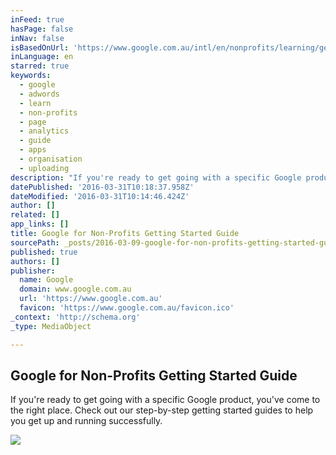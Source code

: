 ```yaml
---
inFeed: true
hasPage: false
inNav: false
isBasedOnUrl: 'https://www.google.com.au/intl/en/nonprofits/learning/getting-started.html'
inLanguage: en
starred: true
keywords:
  - google
  - adwords
  - learn
  - non-profits
  - page
  - analytics
  - guide
  - apps
  - organisation
  - uploading
description: "If you're ready to get going with a specific Google product, you've come to the right place. Check out our step-by-step getting started guides to help you get up and running successfully."
datePublished: '2016-03-31T10:18:37.958Z'
dateModified: '2016-03-31T10:14:46.424Z'
author: []
related: []
app_links: []
title: Google for Non-Profits Getting Started Guide
sourcePath: _posts/2016-03-09-google-for-non-profits-getting-started-guide.md
published: true
authors: []
publisher:
  name: Google
  domain: www.google.com.au
  url: 'https://www.google.com.au'
  favicon: 'https://www.google.com.au/favicon.ico'
_context: 'http://schema.org'
_type: MediaObject

---
```

<article style=""><h1>Google for Non-Profits Getting Started Guide</h1><p>If you're ready to get going with a specific Google product, you've come to the right place. Check out our step-by-step getting started guides to help you get up and running successfully.</p><img src="https://s3-us-west-2.amazonaws.com/the-grid-img/p/9056a68ec4681ba9e9373b4f3ac9f32cd5860380.png" /></article>